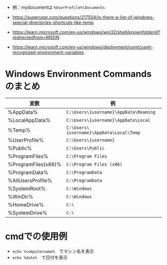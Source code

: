 * 例：mydocumentは `%UserProfile%\Documents`

  
* https://superuser.com/questions/217504/is-there-a-list-of-windows-special-directories-shortcuts-like-temp
* https://learn.microsoft.com/en-us/windows/win32/shell/knownfolderid?redirectedfrom=MSDN
* https://learn.microsoft.com/en-us/windows/deployment/usmt/usmt-recognized-environment-variables


# Windows Environment Commands　のまとめ

|変数|例|
|-|-|
|%AppData%|`C:\Users\{username}\AppData\Roaming`|
|%LocalAppData%|`C:\Users\{username}\AppData\Local`|
|%Temp%|`C:\Users\{username}\AppData\Local\Temp`|
|%UserProfile%|`C:\Users\{username}`|
|%Public%|`C:\Users\Public`|
|%ProgramFiles%|`C:\Program Files`|
|%ProgramFiles(x86)%|`C:\Program Files (x86)`|
|%ProgramData%|`C:\ProgramData`|
|%AllUsersProfile% |`C:\ProgramData`|
|%SystemRoot%|`C:\Windows`|
|%WinDir%|`C:\Windows`|
|%HomeDrive%|`C:\`|
|%SystemDrive%|`C:\`|

# cmdでの使用例
* `echo %computername%`　でマシン名を表示
* `echo %date%`　で日付を表示
